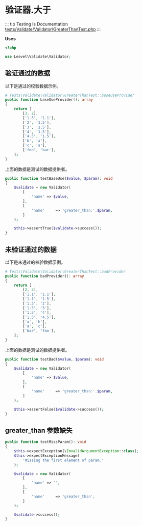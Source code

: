 # 验证器.大于

::: tip Testing Is Documentation
[tests/Validate/Validator/GreaterThanTest.php](https://github.com/hunzhiwange/framework/blob/master/tests/Validate/Validator/GreaterThanTest.php)
:::
    
**Uses**

``` php
<?php

use Leevel\Validate\Validator;
```

## 验证通过的数据

以下是通过的校验数据示例。

``` php
# Tests\Validate\Validator\GreaterThanTest::baseUseProvider
public function baseUseProvider(): array
{
    return [
        [3, 2],
        ['1.5', '1.1'],
        ['2', '1.5'],
        ['3', '1.5'],
        ['4', '1.5'],
        ['4.5', '1.5'],
        ['b', 'a'],
        ['c', 'a'],
        ['foo', 'bar'],
    ];
}
```

上面的数据是测试的数据提供者。


``` php
public function testBaseUse($value, $param): void
{
    $validate = new Validator(
        [
            'name' => $value,
        ],
        [
            'name'     => 'greater_than:'.$param,
        ]
    );

    $this->assertTrue($validate->success());
}
```
    
## 未验证通过的数据

以下是未通过的校验数据示例。

``` php
# Tests\Validate\Validator\GreaterThanTest::badProvider
public function badProvider(): array
{
    return [
        [2, 3],
        ['1.1', '1.1'],
        ['1.1', '1.5'],
        ['1.5', '2'],
        ['1.5', '3'],
        ['1.5', '4'],
        ['1.5', '4.5'],
        ['a', 'b'],
        ['a', 'c'],
        ['bar', 'foo'],
    ];
}
```

上面的数据是测试的数据提供者。


``` php
public function testBad($value, $param): void
{
    $validate = new Validator(
        [
            'name' => $value,
        ],
        [
            'name'     => 'greater_than:'.$param,
        ]
    );

    $this->assertFalse($validate->success());
}
```
    
## greater_than 参数缺失

``` php
public function testMissParam(): void
{
    $this->expectException(\InvalidArgumentException::class);
    $this->expectExceptionMessage(
        'Missing the first element of param.'
    );

    $validate = new Validator(
        [
            'name' => '',
        ],
        [
            'name'     => 'greater_than',
        ]
    );

    $validate->success();
}
```